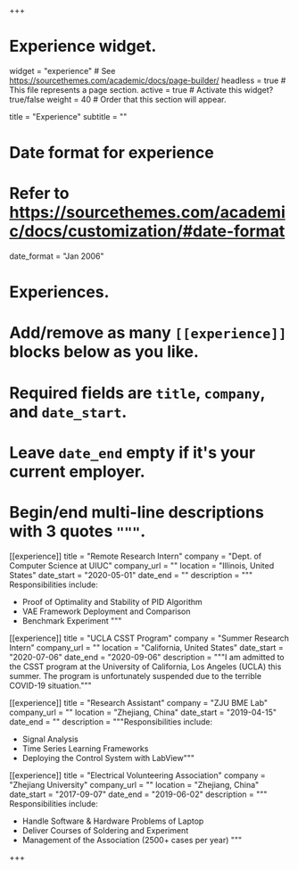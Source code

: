 +++
# Experience widget.
widget = "experience"  # See https://sourcethemes.com/academic/docs/page-builder/
headless = true  # This file represents a page section.
active = true  # Activate this widget? true/false
weight = 40  # Order that this section will appear.

title = "Experience"
subtitle = ""

# Date format for experience
#   Refer to https://sourcethemes.com/academic/docs/customization/#date-format
date_format = "Jan 2006"

# Experiences.
#   Add/remove as many `[[experience]]` blocks below as you like.
#   Required fields are `title`, `company`, and `date_start`.
#   Leave `date_end` empty if it's your current employer.
#   Begin/end multi-line descriptions with 3 quotes `"""`.
[[experience]]
  title = "Remote Research Intern"
  company = "Dept. of Computer Science at UIUC"
  company_url = ""
  location = "Illinois, United States"
  date_start = "2020-05-01"
  date_end = ""
  description = """
  Responsibilities include:
  
  * Proof of Optimality and Stability of PID Algorithm
  * VAE Framework Deployment and Comparison
  * Benchmark Experiment
  """

[[experience]]
  title = "UCLA CSST Program"
  company = "Summer Research Intern"
  company_url = ""
  location = "California, United States"
  date_start = "2020-07-06"
  date_end = "2020-09-06"
  description = """I am admitted to the CSST program at the University of California, Los Angeles (UCLA) this summer. The program is unfortunately suspended due to the terrible COVID-19 situation."""

[[experience]]
  title = "Research Assistant"
  company = "ZJU BME Lab"
  company_url = ""
  location = "Zhejiang, China"
  date_start = "2019-04-15"
  date_end = ""
  description = """Responsibilities include:

  * Signal Analysis
  * Time Series Learning Frameworks
  * Deploying the Control System with LabView"""

[[experience]]
  title = "Electrical Volunteering Association"
  company = "Zhejiang University"
  company_url = ""
  location = "Zhejiang, China"
  date_start = "2017-09-07"
  date_end = "2019-06-02"
  description = """
  Responsibilities include:
  
  * Handle Software & Hardware Problems of Laptop
  * Deliver Courses of Soldering and Experiment
  * Management of the Association (2500+ cases per year)
  """

+++
